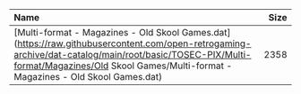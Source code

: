 |Name|Size|
|:---|---:|
|[Multi-format - Magazines - Old Skool Games.dat](https://raw.githubusercontent.com/open-retrogaming-archive/dat-catalog/main/root/basic/TOSEC-PIX/Multi-format/Magazines/Old Skool Games/Multi-format - Magazines - Old Skool Games.dat)|2358|
